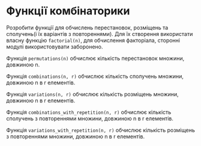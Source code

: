 # Функції комбінаторики
Розробити функції для обчислень перестановок, розміщень та сполучень(і їх варіантів з повтореннями).
Для їх створення використати власну функцію `factorial(n)`, для обчислення факторіала, сторонні модулі використовувати заборонено.

Функція `permutations(n)` обчислює кількість перестановок множини, довжиною n.

Функція `combinations(n, r)` обчислює кількість сполучень множини, довжиною n в r елементів.

Функція `variations(n, r)` обчислює кількість розміщень множини, довжиною n в r елементів.

Функція `combinations_with_repetition(n, r)` обчислює кількість сполучень з повтореннями множини, довжиною n в r елементів.

Функція `variations_with_repetition(n, r)` обчислює кількість розміщень з повтореннями множини, довжиною n в r елементів.

